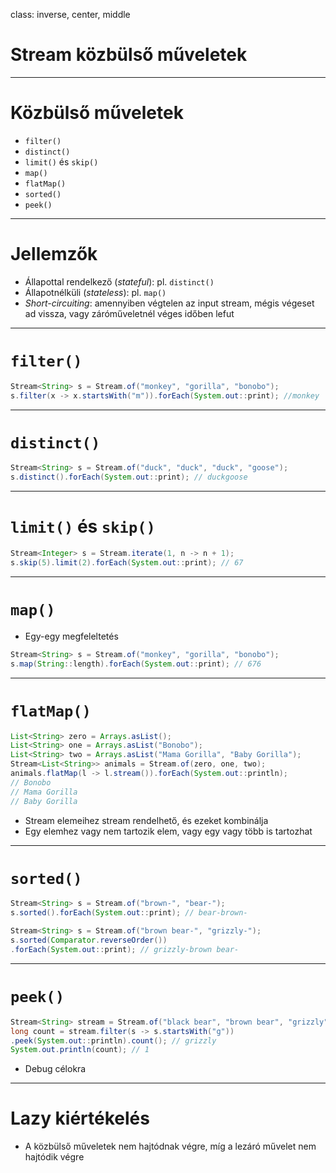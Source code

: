 class: inverse, center, middle

# Stream közbülső műveletek

---

# Közbülső műveletek

* `filter()`
* `distinct()`
* `limit()` és `skip()`
* `map()`
* `flatMap()`
* `sorted()`
* `peek()`

---

# Jellemzők

* Állapottal rendelkező (_stateful_): pl. `distinct()`
* Állapotnélküli (_stateless_): pl. `map()`
* _Short-circuiting_: amennyiben végtelen az input stream, mégis végeset ad vissza, 
    vagy záróműveletnél véges időben lefut

---

# `filter()`

```java
Stream<String> s = Stream.of("monkey", "gorilla", "bonobo");
s.filter(x -> x.startsWith("m")).forEach(System.out::print); //monkey
```

---

# `distinct()`

```java
Stream<String> s = Stream.of("duck", "duck", "duck", "goose");
s.distinct().forEach(System.out::print); // duckgoose
```

---

# `limit()` és `skip()`

```java
Stream<Integer> s = Stream.iterate(1, n -> n + 1);
s.skip(5).limit(2).forEach(System.out::print); // 67
```

---

# `map()`

* Egy-egy megfeleltetés

```java
Stream<String> s = Stream.of("monkey", "gorilla", "bonobo");
s.map(String::length).forEach(System.out::print); // 676
```

---

# `flatMap()`

```java
List<String> zero = Arrays.asList();
List<String> one = Arrays.asList("Bonobo");
List<String> two = Arrays.asList("Mama Gorilla", "Baby Gorilla");
Stream<List<String>> animals = Stream.of(zero, one, two);
animals.flatMap(l -> l.stream()).forEach(System.out::println);
// Bonobo
// Mama Gorilla
// Baby Gorilla
```

* Stream elemeihez stream rendelhető, és ezeket kombinálja
* Egy elemhez vagy nem tartozik elem, vagy egy vagy több is tartozhat

---

# `sorted()`

```java
Stream<String> s = Stream.of("brown-", "bear-");
s.sorted().forEach(System.out::print); // bear-brown-
```

```java
Stream<String> s = Stream.of("brown bear-", "grizzly-");
s.sorted(Comparator.reverseOrder())
.forEach(System.out::print); // grizzly-brown bear-
```

---

# `peek()`

```java
Stream<String> stream = Stream.of("black bear", "brown bear", "grizzly");
long count = stream.filter(s -> s.startsWith("g"))
.peek(System.out::println).count(); // grizzly
System.out.println(count); // 1
```

* Debug célokra

---

# Lazy kiértékelés

* A közbülső műveletek nem hajtódnak végre, míg a lezáró művelet nem hajtódik végre
